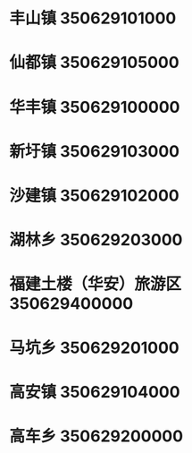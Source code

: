 # 丰山镇 350629101000
# 仙都镇 350629105000
# 华丰镇 350629100000
# 新圩镇 350629103000
# 沙建镇 350629102000
# 湖林乡 350629203000
# 福建土楼（华安）旅游区 350629400000
# 马坑乡 350629201000
# 高安镇 350629104000
# 高车乡 350629200000
